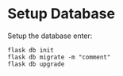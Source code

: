 # Setup Database

Setup the database enter:

```
flask db init
flask db migrate -m "comment"
flask db upgrade
```
